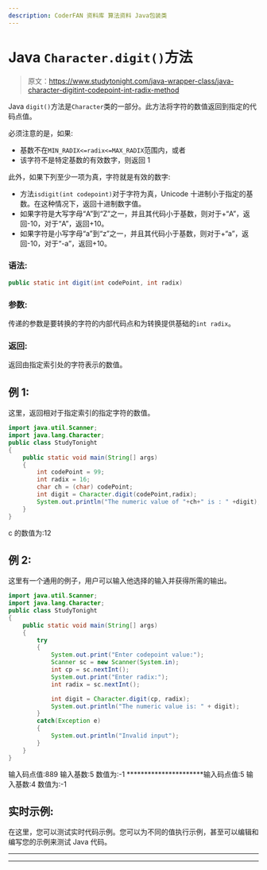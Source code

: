 ```yaml
---
description: CoderFAN 资料库 算法资料 Java包装类
---
```


# Java `Character.digit()`方法

> 原文：<https://www.studytonight.com/java-wrapper-class/java-character-digitint-codepoint-int-radix-method>

Java `digit()`方法是`Character`类的一部分。此方法将字符的数值返回到指定的代码点值。

必须注意的是，如果:

*   基数不在`MIN_RADIX<=radix<=MAX_RADIX`范围内，或者
*   该字符不是特定基数的有效数字，则返回 1

此外，如果下列至少一项为真，字符就是有效的数字:

*   方法`isdigit(int codepoint)`对于字符为真，Unicode 十进制小于指定的基数。在这种情况下，返回十进制数字值。
*   如果字符是大写字母“A”到“Z”之一，并且其代码小于基数，则对于+“A”，返回-10，对于“A”，返回+10。
*   如果字符是小写字母“a”到“z”之一，并且其代码小于基数，则对于+“a”，返回-10，对于“-a”，返回+10。

### 语法:

```java
public static int digit(int codePoint, int radix) 
```

### 参数:

传递的参数是要转换的字符的内部代码点和为转换提供基础的`int radix`。

### 返回:

返回由指定索引处的字符表示的数值。

## 例 1:

这里，返回相对于指定索引的指定字符的数值。

```java
import java.util.Scanner; 
import java.lang.Character;
public class StudyTonight 
{  
    public static void main(String[] args) 
    {      
        int codePoint = 99;  
        int radix = 16;               
        char ch = (char) codePoint;           
        int digit = Character.digit(codePoint,radix);  
        System.out.println("The numeric value of "+ch+" is : " +digit);  
    }  
} 
```

c 的数值为:12

## 例 2:

这里有一个通用的例子，用户可以输入他选择的输入并获得所需的输出。

```java
import java.util.Scanner; 
import java.lang.Character;
public class StudyTonight 
{  
	public static void main(String[] args) 
	{      
		try
		{
			System.out.print("Enter codepoint value:");  
			Scanner sc = new Scanner(System.in);  
			int cp = sc.nextInt();
			System.out.print("Enter radix:");  
			int radix = sc.nextInt();        

			int digit = Character.digit(cp, radix);  
			System.out.println("The numeric value is: " + digit);            
		} 
		catch(Exception e)
		{
			System.out.println("Invalid input");  
		}
	}  
} 
```

输入码点值:889
输入基数:5
数值为:-1
**********************输入码点值:5
输入基数:4
数值为:-1

## 实时示例:

在这里，您可以测试实时代码示例。您可以为不同的值执行示例，甚至可以编辑和编写您的示例来测试 Java 代码。

* * *

* * *